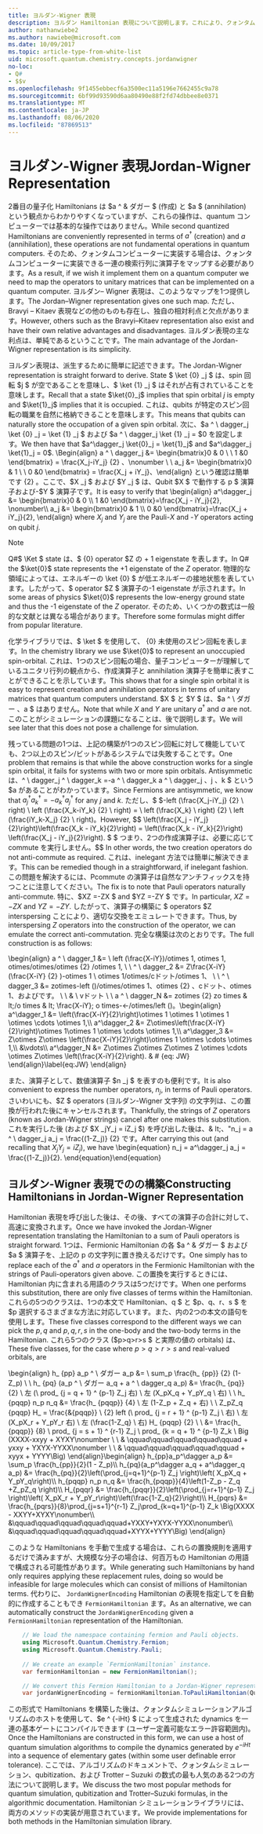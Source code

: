 ```yaml
---
title: ヨルダン-Wigner 表現
description: ヨルダン Hamiltonian 表現について説明します。これにより、クォンタムコンピューターでより簡単に実装できるように、その演算子が、より簡単に実装できるようになります。
author: nathanwiebe2
ms.author: nawiebe@microsoft.com
ms.date: 10/09/2017
ms.topic: article-type-from-white-list
uid: microsoft.quantum.chemistry.concepts.jordanwigner
no-loc:
- Q#
- $$v
ms.openlocfilehash: 9f1455ebbecf6a3500ec11a5196e7662455c9a78
ms.sourcegitcommit: 6bf99d93590d6aa80490e88f2fd74dbbee8e0371
ms.translationtype: MT
ms.contentlocale: ja-JP
ms.lasthandoff: 08/06/2020
ms.locfileid: "87869513"
---
```

# <a name="jordan-wigner-representation"></a><span data-ttu-id="086f1-103">ヨルダン-Wigner 表現</span><span class="sxs-lookup"><span data-stu-id="086f1-103">Jordan-Wigner Representation</span></span>

<span data-ttu-id="086f1-104">2番目の量子化 Hamiltonians は $a ^ & ダガー $ (作成) と $a $ (annihilation) という観点からわかりやすくなっていますが、これらの操作は、quantum コンピューターでは基本的な操作ではありません。</span><span class="sxs-lookup"><span data-stu-id="086f1-104">While second quantized Hamiltonians are conveniently represented in terms of $a^\dagger$ (creation) and $a$ (annihilation), these operations are not fundamental operations in quantum computers.</span></span>
<span data-ttu-id="086f1-105">そのため、クォンタムコンピューターに実装する場合は、クォンタムコンピューターに実装できる一連の検索行列に演算子をマップする必要があります。</span><span class="sxs-lookup"><span data-stu-id="086f1-105">As a result, if we wish it implement them on a quantum computer we need to map the operators to unitary matrices that can be implemented on a quantum computer.</span></span>
<span data-ttu-id="086f1-106">ヨルダン– Wigner 表現は、このようなマップを1つ提供します。</span><span class="sxs-lookup"><span data-stu-id="086f1-106">The Jordan–Wigner representation gives one such map.</span></span>
<span data-ttu-id="086f1-107">ただし、Bravyi – Kitaev 表現などの他のものも存在し、独自の相対利点と欠点があります。</span><span class="sxs-lookup"><span data-stu-id="086f1-107">However, others such as the Bravyi–Kitaev representation also exist and have their own relative advantages and disadvantages.</span></span>
<span data-ttu-id="086f1-108">ヨルダン表現の主な利点は、単純であるということです。</span><span class="sxs-lookup"><span data-stu-id="086f1-108">The main advantage of the Jordan-Wigner representation is its simplicity.</span></span>

<span data-ttu-id="086f1-109">ヨルダン表現は、派生するために簡単に記述できます。</span><span class="sxs-lookup"><span data-stu-id="086f1-109">The Jordan-Wigner representation is straight forward to derive.</span></span>
<span data-ttu-id="086f1-110">State $ \ket {0} _j $ は、spin 回転 $j $ が空であることを意味し、$ \ket {1} _j $ はそれが占有されていることを意味します。</span><span class="sxs-lookup"><span data-stu-id="086f1-110">Recall that a state $\ket{0}_j$ implies that spin orbital $j$ is empty and $\ket{1}_j$ implies that it is occupied.</span></span>
<span data-ttu-id="086f1-111">これは、qubits が特定のスピン回転の職業を自然に格納できることを意味します。</span><span class="sxs-lookup"><span data-stu-id="086f1-111">This means that qubits can naturally store the occupation of a given spin orbital.</span></span>
<span data-ttu-id="086f1-112">次に、$a ^ \ dagger_j \ket {0} _j = \ket {1} _j $ および $a ^ \ dagger_j \ket {1} _j = $0 を設定します。</span><span class="sxs-lookup"><span data-stu-id="086f1-112">We then have that $a^\dagger_j \ket{0}_j = \ket{1}_j$ and $a^\dagger_j \ket{1}_j = 0$.</span></span>
<span data-ttu-id="086f1-113">\Begin{align} a ^ \ dagger_j &= \begin{bmatrix}0 & 0 \\ \ 1 &0 \end{bmatrix} = \frac{X_j-iY_j} {2} 、\nonumber \\ \\ a_j &= \begin{bmatrix}0 & 1 \\ \ 0 &0 \end{bmatrix} = \frac{X_j + iY_j}、\end{align} という確認は簡単です {2} 。ここで、$X _j $ および $Y _j $ は、Qubit $X $ で動作する p $ 演算子および-$Y $ 演算子です。</span><span class="sxs-lookup"><span data-stu-id="086f1-113">It is easy to verify that \begin{align} a^\dagger_j &= \begin{bmatrix}0 & 0 \\\ 1 &0 \end{bmatrix}=\frac{X_j - iY_j}{2}, \nonumber\\\\ a_j &= \begin{bmatrix}0 & 1 \\\ 0 &0 \end{bmatrix}=\frac{X_j + iY_j}{2}, \end{align} where $X_j$ and $Y_j$ are the Pauli-$X$ and -$Y$ operators acting on qubit $j$.</span></span>

>[!NOTE]
> <span data-ttu-id="086f1-114">Q#$ \Ket $ state は、$ {0} operator $Z の + 1 eigenstate を表します。</span><span class="sxs-lookup"><span data-stu-id="086f1-114">In Q# the $\ket{0}$ state represents the +1 eigenstate of the $Z$ operator.</span></span> <span data-ttu-id="086f1-115">物理的な領域によっては、エネルギーの \ket {0} $ が低エネルギーの接地状態を表しています。したがって、$ operator $Z $ 演算子の-1 eigenstate が示されます。</span><span class="sxs-lookup"><span data-stu-id="086f1-115">In some areas of physics $\ket{0}$ represents the low-energy ground state and thus the -1 eigenstate of the $Z$ operator.</span></span> <span data-ttu-id="086f1-116">そのため、いくつかの数式は一般的な文献とは異なる場合があります。</span><span class="sxs-lookup"><span data-stu-id="086f1-116">Therefore some formulas might differ from popular literature.</span></span>

<span data-ttu-id="086f1-117">化学ライブラリでは、$ \ket $ を使用して、 {0} 未使用のスピン回転を表します。</span><span class="sxs-lookup"><span data-stu-id="086f1-117">In the chemistry library we use $\ket{0}$ to represent an unoccupied spin-orbital.</span></span>
<span data-ttu-id="086f1-118">これは、1つのスピン回転の場合、量子コンピューターが理解しているユニタリ行列の観点から、作成演算子と annihilation 演算子を簡単に表すことができることを示しています。</span><span class="sxs-lookup"><span data-stu-id="086f1-118">This shows that for a single spin orbital it is easy to represent creation and annihilation operators in terms of unitary matrices that quantum computers understand.</span></span>
<span data-ttu-id="086f1-119">$X $ と $Y $ は、$a ^ \ ダガー $、$a $ はありません。</span><span class="sxs-lookup"><span data-stu-id="086f1-119">Note that while $X$ and $Y$ are unitary $a^\dagger$ and $a$ are not.</span></span>
<span data-ttu-id="086f1-120">このことがシミュレーションの課題になることは、後で説明します。</span><span class="sxs-lookup"><span data-stu-id="086f1-120">We will see later that this does not pose a challenge for simulation.</span></span>

<span data-ttu-id="086f1-121">残っている問題の1つは、上記の構築が1つのスピン回転に対して機能していても、2つ以上のスピン/ビットがあるシステムでは失敗することです。</span><span class="sxs-lookup"><span data-stu-id="086f1-121">One problem that remains is that while the above construction works for a single spin orbital, it fails for systems with two or more spin orbitals.</span></span>
<span data-ttu-id="086f1-122">Antisymmetic は、^ \ dagger_j ^ \ dagger_k =-a ^ \ dagger_k a ^ \ dagger_j $、$j $、$k $ という $a があることがわかっています。</span><span class="sxs-lookup"><span data-stu-id="086f1-122">Since Fermions are antisymmetic, we know that $a^\dagger_j a^\dagger_k = - a^\dagger_k a^\dagger_j$ for any $j$ and $k$.</span></span>
<span data-ttu-id="086f1-123">ただし、$ $-left (\frac{X_j-iY_j} {2} \ right) \ left (\frac{X_k-iY_k} {2} \ right) = \ left (\frac{X_k} \ right) {2} \ left (\frac{iY_k-X_j} {2} \ right)。</span><span class="sxs-lookup"><span data-stu-id="086f1-123">However, $$ \left(\frac{X_j - iY_j}{2}\right)\left(\frac{X_k - iY_k}{2}\right) = \left(\frac{X_k - iY_k}{2}\right) \left(\frac{X_j - iY_j}{2}\right).</span></span>
<span data-ttu-id="086f1-124">$ $ つまり、2つの作成演算子は、必要に応じて commute を実行しません。</span><span class="sxs-lookup"><span data-stu-id="086f1-124">$$ In other words, the two creation operators do not anti-commute as required.</span></span>
<span data-ttu-id="086f1-125">これは、inelegant 方法では簡単に解決できます。</span><span class="sxs-lookup"><span data-stu-id="086f1-125">This can be remedied though in a straightforward, if inelegant fashion.</span></span>
<span data-ttu-id="086f1-126">この問題を解決するには、Pcommute の演算子は自然なアンチフィックスを持つことに注意してください。</span><span class="sxs-lookup"><span data-stu-id="086f1-126">The fix is to note that Pauli operators naturally anti-commute.</span></span>
<span data-ttu-id="086f1-127">特に、$XZ =-ZX $ and $YZ =-ZY $ です。</span><span class="sxs-lookup"><span data-stu-id="086f1-127">In particular, $XZ = -ZX$ and $YZ=-ZY$.</span></span>
<span data-ttu-id="086f1-128">したがって、演算子の構築に $ operators $Z interspersing ことにより、適切な交換をエミュレートできます。</span><span class="sxs-lookup"><span data-stu-id="086f1-128">Thus, by interspersing $Z$ operators into the construction of the operator, we can emulate the correct anti-commutation.</span></span>
<span data-ttu-id="086f1-129">完全な構築は次のとおりです。</span><span class="sxs-lookup"><span data-stu-id="086f1-129">The full construction is as follows:</span></span> 

<span data-ttu-id="086f1-130">\begin{align} a ^ \ dagger_1 &= \ left (\frac{X-iY})/otimes 1, otimes 1, otimes/otimes/otimes {2} /otimes 1, \\ \\ ^ \ dagger_2 &= Z\frac{X-iY} (\frac{X-iY} {2} )-otimes 1 \ otimes 1/otimes/cドット/otimes 1、 \\ \\ ^ \ dagger_3 &= zotimes-left ()/otimes/otimes 1、otimes {2} 、cドット、otimes 1、およびです。 \\ \\ & \ vドット \\ \\ a ^ \ dagger_N &= zotimes {2} zo times & lt;/o times & lt; \frac{X-iY}; o times-←/otimes/left ()。</span><span class="sxs-lookup"><span data-stu-id="086f1-130">\begin{align} a^\dagger_1 &= \left(\frac{X-iY}{2}\right)\otimes 1 \otimes 1 \otimes 1 \otimes \cdots \otimes 1,\\\\ a^\dagger_2 &= Z\otimes\left(\frac{X-iY}{2}\right)\otimes 1\otimes 1 \otimes \cdots \otimes 1,\\\\ a^\dagger_3 &= Z\otimes Z\otimes \left(\frac{X-iY}{2}\right)\otimes 1 \otimes \cdots \otimes 1,\\\\ &\vdots\\\\ a^\dagger_N &= Z\otimes Z\otimes Z\otimes Z \otimes \cdots \otimes Z\otimes \left(\frac{X-iY}{2}\right).</span></span> <span data-ttu-id="086f1-131">& # {eq: JW} \end{align}</span><span class="sxs-lookup"><span data-stu-id="086f1-131">\label{eq:JW} \end{align}</span></span>

<span data-ttu-id="086f1-132">また、演算子として、数値演算子 $n _j $ を表すのも便利です。</span><span class="sxs-lookup"><span data-stu-id="086f1-132">It is also convenient to express the number operators, $n_j$, in terms of Pauli operators.</span></span>
<span data-ttu-id="086f1-133">さいわいにも、$Z $ operators (ヨルダン-Wigner 文字列) の文字列は、この置換が行われた後にキャンセルされます。</span><span class="sxs-lookup"><span data-stu-id="086f1-133">Thankfully, the strings of $Z$ operators (known as Jordan-Wigner strings) cancel after one makes this substitution.</span></span>
<span data-ttu-id="086f1-134">これを実行した後 (および $X _jY_j = iZ_j $) を呼び出した後は、& lt;、"n_j = a ^ \ dagger_j a_j = \frac{(1-Z_j)} {2} です。</span><span class="sxs-lookup"><span data-stu-id="086f1-134">After carrying this out (and recalling that $X_jY_j=iZ_j$), we have \begin{equation} n_j = a^\dagger_j a_j = \frac{(1-Z_j)}{2}.</span></span>
<span data-ttu-id="086f1-135">\end{equation}</span><span class="sxs-lookup"><span data-stu-id="086f1-135">\end{equation}</span></span>


## <a name="constructing-hamiltonians-in-jordan-wigner-representation"></a><span data-ttu-id="086f1-136">ヨルダン-Wigner 表現でのの構築</span><span class="sxs-lookup"><span data-stu-id="086f1-136">Constructing Hamiltonians in Jordan-Wigner Representation</span></span>

<span data-ttu-id="086f1-137">Hamiltonian 表現を呼び出した後は、その後、すべての演算子の合計に対して、高速に変換されます。</span><span class="sxs-lookup"><span data-stu-id="086f1-137">Once we have invoked the Jordan-Wigner representation translating the Hamiltonian to a sum of Pauli operators is straight forward.</span></span>
<span data-ttu-id="086f1-138">1つは、Fermionic Hamiltonian の各 $a ^ & ダガー $ および $a $ 演算子を、上記の p の文字列に置き換えるだけです。</span><span class="sxs-lookup"><span data-stu-id="086f1-138">One simply has to replace each of the $a^\dagger$ and $a$ operators in the Fermionic Hamiltonian with the strings of Pauli-operators given above.</span></span>
<span data-ttu-id="086f1-139">この置換を実行するときには、Hamiltonian 内に含まれる用語のクラスは5つだけです。</span><span class="sxs-lookup"><span data-stu-id="086f1-139">When one performs this substitution, there are only five classes of terms within the Hamiltonian.</span></span>
<span data-ttu-id="086f1-140">これらの5つのクラスは、1つの本文で Hamiltonian、q $ と $p、q、r、s $ を $p 選択するさまざまな方法に対応しています。また、内の2つの本文の語句を使用します。</span><span class="sxs-lookup"><span data-stu-id="086f1-140">These five classes correspond to the different ways we can pick the $p,q$ and $p,q,r,s$ in the one-body and the two-body terms in the Hamiltonian.</span></span>
<span data-ttu-id="086f1-141">これら5つのクラス ($p>q>r>s $ と実際の値の orbitals) は、</span><span class="sxs-lookup"><span data-stu-id="086f1-141">These five classes, for the case where $p>q>r>s$ and real-valued orbitals, are</span></span>

<span data-ttu-id="086f1-142">\begin{align} h_ {pp} a_p ^ \ ダガー a_p &= \ sum_p \frac{h_ {pp}} {2} (1-Z_p) \\ \\ h_ {pq} (a_p ^ \ ダガー a_q + a ^ \ dagger_q a_p) &= \frac{h_ {pq}} {2} \ 左 (\ prod_ {j = q + 1} ^ {p-1} Z_j 右) \ 左 (X_pX_q + Y_pY_q \ 右) \\ \\ h_ {pqqp} n_p n_q &= \frac{h_ {pqqp}} {4} \ 左 (1-Z_p + Z_q + 右) \\ \\ Z_pZ_q {pqqp} H_ = \frac{&{pqqp}} \ {2} left (\ prod_ {j = r + 1} ^ {p-1} Z_j \ 右) \ 左 (X_pX_r + Y_pY_r 右) \ 左 (\frac{1-Z_q} \ 右) H_ {pqqp} {2} \\ \\ &= \frac{h_ {pqqp}} {8} \ prod_ {j = s + 1} ^ {r-1} Z_j \ prod_ {k = q + 1} ^ {p-1} Z_k \ Big (XXXX-xxyy + XYXY\nonumber \\ \\ & \qquad\qquad\qquad\qquad\qquad + yxxy + YXYX-YYXX\nonumber \\ \\ & \qquad\qquad\qquad\qquad\qquad + xyyx + YYYY\Big) \end{align}</span><span class="sxs-lookup"><span data-stu-id="086f1-142">\begin{align} h_{pp}a_p^\dagger a_p &= \sum_p \frac{h_{pp}}{2}(1 - Z_p)\\\\ h_{pq}(a_p^\dagger a_q + a^\dagger_q a_p) &= \frac{h_{pq}}{2}\left(\prod_{j=q+1}^{p-1} Z_j \right)\left( X_pX_q + Y_pY_q\right)\\\\ h_{pqqp} n_p n_q &=  \frac{h_{pqqp}}{4}\left(1-Z_p - Z_q +Z_pZ_q \right)\\\\ H_{pqqr} &= \frac{h_{pqqr}}{2}\left(\prod_{j=r+1}^{p-1} Z_j \right)\left( X_pX_r + Y_pY_r\right)\left(\frac{1-Z_q}{2}\right)\\\\ H_{pqrs} &= \frac{h_{pqrs}}{8}\prod_{j=s+1}^{r-1} Z_j\prod_{k=q+1}^{p-1} Z_k \Big(XXXX - XXYY+XYXY\nonumber\\\\ &\qquad\qquad\qquad\qquad\qquad+YXXY+YXYX-YYXX\nonumber\\\\ &\qquad\qquad\qquad\qquad\qquad+XYYX+YYYY\Big) \end{align}</span></span>

<span data-ttu-id="086f1-143">このような Hamiltonians を手動で生成する場合は、これらの置換規則を適用するだけで済みますが、大規模な分子の場合は、何百万もの Hamiltonian の用語で構成される可能性があります。</span><span class="sxs-lookup"><span data-stu-id="086f1-143">While generating such Hamiltonians by hand only requires applying these replacement rules, doing so would be infeasible for large molecules which can consist of millions of Hamiltonian terms.</span></span>
<span data-ttu-id="086f1-144">代わりに、 `JordanWignerEncoding` Hamiltonian の表現を指定してを自動的に作成することもでき `FermionHamiltonian` ます。</span><span class="sxs-lookup"><span data-stu-id="086f1-144">As an alternative, we can automatically construct the `JordanWignerEncoding` given a `FermionHamiltonian` representation of the Hamiltonian.</span></span>

```csharp
    // We load the namespace containing fermion and Pauli objects. 
    using Microsoft.Quantum.Chemistry.Fermion;
    using Microsoft.Quantum.Chemistry.Pauli;
    
    // We create an example `FermionHamiltonian` instance.
    var fermionHamiltonian = new FermionHamiltonian();

    // We convert this Fermion Hamiltonian to a Jordan-Wigner representation.
    var jordanWignerEncoding = fermionHamiltonian.ToPauliHamiltonian(QubitEncoding.JordanWigner);
```

<span data-ttu-id="086f1-145">この形式で Hamiltonians を構築した後は、クォンタムシミュレーションアルゴリズムのホストを使用して、$e ^ {-iHt} $ によって生成された dynamics を一連の基本ゲートにコンパイルできます (ユーザー定義可能なエラー許容範囲内)。</span><span class="sxs-lookup"><span data-stu-id="086f1-145">Once the Hamiltonians are constructed in this form, we can use a host of quantum simulation algorithms to compile the dynamics generated by $e^{-iHt}$ into a sequence of elementary gates (within some user definable error tolerance).</span></span>
<span data-ttu-id="086f1-146">ここでは、アルゴリズムのドキュメントで、クォンタムシミュレーション、qubitization、および Trotter – Suzuki の数式の最も人気のある2つの方法について説明します。</span><span class="sxs-lookup"><span data-stu-id="086f1-146">We discuss the two most popular methods for quantum simulation, qubitization and Trotter–Suzuki formulas, in the algorithmic documentation.</span></span> <span data-ttu-id="086f1-147">Hamiltonian シミュレーションライブラリには、両方のメソッドの実装が用意されています。</span><span class="sxs-lookup"><span data-stu-id="086f1-147">We provide implementations for both methods in the Hamiltonian simulation library.</span></span>
